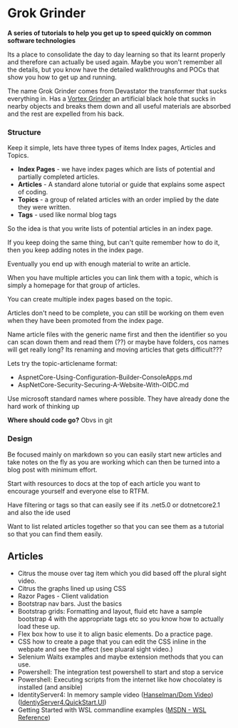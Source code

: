 # Grok Grinder

**A series of tutorials to help you get up to speed quickly on common software technologies**

Its a place to consolidate the day to day learning so that its learnt properly and therefore can actually be used again. Maybe you won't remember all the details, but you know have the detailed walkthroughs and POCs that show you how to get up and running.

The name Grok Grinder comes from Devastator the transformer that sucks everything in. Has a [Vortex Grinder](https://tfwiki.net/wiki/Vortex_Grinder) an artificial black hole that sucks in nearby objects and breaks them down and all useful materials are absorbed and the rest are expelled from his back. 

### Structure

Keep it simple, lets have three types of items Index pages, Articles and Topics.

* **Index Pages** - we have index pages which are lists of potential and partially completed articles.
* **Articles** - A standard alone tutorial or guide that explains some aspect of coding.
* **Topics** - a group of related articles with an order implied by the date they were written.
* **Tags** - used like normal blog tags

So the idea is that you write lists of potential articles in an index page. 

If you keep doing the same thing, but can't quite remember how to do it, then you keep adding notes in the index page.

Eventually you end up with enough material to write an article.

When you have multiple articles you can link them with a topic, which is simply a homepage for that group of articles.

You can create multiple index pages based on the topic.

Articles don't need to be complete, you can still be working on them even when they have been promoted from the index page.

Name article files with the generic name first and then the identifier so you can scan down them and read them (??) or maybe have folders, cos names will get really long? Its renaming and moving articles that gets difficult???

Lets try the topic-articlename format:

* AspnetCore-Using-Configuration-Builder-ConsoleApps.md
* AspNetCore-Security-Securing-A-Website-With-OIDC.md

Use microsoft standard names where possible. They have already done the hard work of thinking up 

**Where should code go?** Obvs in git

### Design

Be focused mainly on markdown so you can easily start new articles and take notes on the fly as you are working which can then be turned into a blog post with minimum effort.

Start with resources to docs at the top of each article you want to encourage yourself and everyone else to RTFM.

Have filtering or tags so that can easily see if its .net5.0 or dotnetcore2.1 and also the ide used

Want to list related articles together so that you can see them as a tutorial so that you can find them easily. 

## Articles

* Citrus the mouse over tag item which you did based off the plural sight video.
* Citrus the graphs lined up using CSS
* Razor Pages - Client validation
* Bootstrap nav bars. Just the basics
* Bootstrap grids: Formatting and layout, fluid etc have a sample bootstrap 4 with the appropriate tags etc so you know how to actually load these up.
* Flex box how to use it to align basic elements. Do a practice page.
* CSS how to create a page that you can edit the CSS inline in the webpate and see the affect (see pluaral sight video.)
* Selenium Waits examples and maybe extension methods that you can use.
* Powershell: The integration test powershell to start and stop a service
* Powershell: Executing scripts from the internet like how chocolatey is installed (and ansible)
* IdentityServer4: In memory sample video ([Hanselman/Dom Video](https://www.youtube.com/watch?v=nyUD-CeBSiE)) ([IdentiyServer4.QuickStart.UI](https://github.com/IdentityServer/IdentityServer4.Quickstart.UI))
* Getting Started with WSL commandline examples ([MSDN - WSL Reference](https://docs.microsoft.com/en-us/windows/wsl/reference))